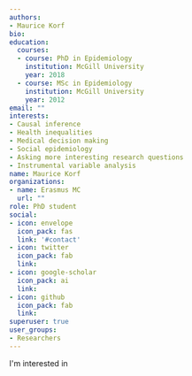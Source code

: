 ```yaml
---
authors:
- Maurice Korf
bio: 
education:
  courses:
  - course: PhD in Epidemiology
    institution: McGill University
    year: 2018
  - course: MSc in Epidemiology
    institution: McGill University
    year: 2012
email: ""
interests:
- Causal inference
- Health inequalities
- Medical decision making
- Social epidemiology
- Asking more interesting research questions
- Instrumental variable analysis
name: Maurice Korf
organizations:
- name: Erasmus MC
  url: ""
role: PhD student
social:
- icon: envelope
  icon_pack: fas
  link: '#contact'
- icon: twitter
  icon_pack: fab
  link: 
- icon: google-scholar
  icon_pack: ai
  link: 
- icon: github
  icon_pack: fab
  link: 
superuser: true
user_groups:
- Researchers
---
```


I'm interested in 